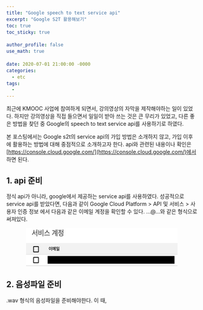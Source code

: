 ```yaml
---
title: "Google speech to text service api"
excerpt: "Google S2T 활용해보기"
toc: true
toc_sticky: true

author_profile: false
use_math: true

date: 2020-07-01 21:00:00 -0000
categories: 
  - etc
tags:
  - 
---
```


최근에 KMOOC 사업에 참여하게 되면서, 강의영상의 자막을 제작해야하는 일이 있었다. 하지만 강의영상을 직접 들으면서 일일이 받아 쓰는 것은 큰 무리가 있었고, 다른 좋은 방법을 찾던 중 Google의 speech to text service api를 사용하기로 하였다.

본 포스팅에서는 Google s2t의 service api의 가입 방법은 소개하지 않고, 가입 이후에 활용하는 방법에 대해 중점적으로 소개하고자 한다. api와 관련된 내용이나 확인은 [https://console.cloud.google.com/](https://console.cloud.google.com/)에서 하면 된다.

## 1. api 준비
정식 api가 아니라, google에서 제공하는 service api를 사용하였다. 성공적으로 service api를 받았다면, 다음과 같이 Google Cloud Platform > API 및 서비스 > 사용자 인증 정보 에서 다음과 같은 이메일 계정을 확인할 수 있다. ...@...와 같은 형식으로 써져있다.

<center><img  src="https://github.com/an-seunghwan/an-seunghwan.github.io/blob/master/assets/img/s2tapi.jpeg?raw=true" width="400"  height="100"></center>

## 2. 음성파일 준비
.wav 형식의 음성파일을 준비해야한다. 이 때, 


<!--stackedit_data:
eyJoaXN0b3J5IjpbLTI0ODE5MTYwMCwtNzQzMzAyODMxLDIwMz
k5OTI5OCwxOTUzMzEyNjczLC0xNzQ5MTAzMTgzXX0=
-->